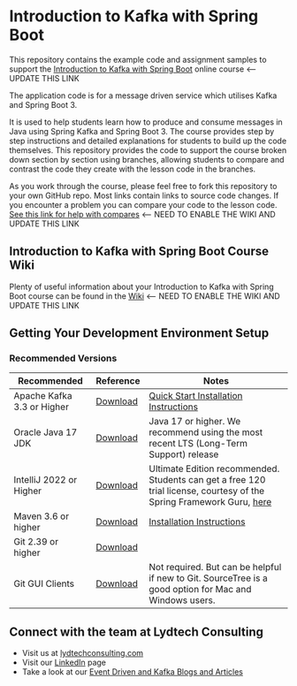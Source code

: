 # Introduction to Kafka with Spring Boot

This repository contains the example code and assignment samples to support the [Introduction to Kafka with Spring Boot](https://www.lydtechconsulting.com/) online course <-- UPDATE THIS LINK 

The application code is for a message driven service which utilises Kafka and Spring Boot 3.

It is used to help students learn how to produce and consume messages in Java using Spring Kafka and Spring Boot 3. 
The course provides step by step instructions and detailed explanations for students to build up the code themselves. 
This repository provides the code to support the course broken down section by section using branches, allowing students to 
compare and contrast the code they create with the lesson code in the branches.

As you work through the course, please feel free to fork this repository to your own GitHub repo. Most links contain links
to source code changes. If you encounter a problem you can compare your code to the lesson code. [See this link for help with compares](https://github.com/lydtechconsulting/introduction-to-kafka-with-sprin/wiki#getting-an-error-but-cannot-find-what-is-different-from-lesson-source-code)  <-- NEED TO ENABLE THE WIKI AND UPDATE THIS LINK

## Introduction to Kafka with Spring Boot Course Wiki
Plenty of useful information about your Introduction to Kafka with Spring Boot course can be found in the [Wiki](https://github.com/lydtechconsulting/introduction-to-kafka-with-spring/wiki) <-- NEED TO ENABLE THE WIKI AND UPDATE THIS LINK


## Getting Your Development Environment Setup
### Recommended Versions
| Recommended                | Reference                                                             | Notes                                                                                                                                                                                                                                                          |
|----------------------------|-----------------------------------------------------------------------|----------------------------------------------------------------------------------------------------------------------------------------------------------------------------------------------------------------------------------------------------------------|
| Apache Kafka 3.3 or Higher | [Download](https://kafka.apache.org/downloads)                        | [Quick Start Installation Instructions](https://kafka.apache.org/quickstart)                                                                                                                                                                                   |
| Oracle Java 17 JDK         | [Download](https://www.oracle.com/java/technologies/downloads/#java17) | Java 17 or higher. We recommend using the most recent LTS (Long-Term Support) release                                                                                                                                                                          |
| IntelliJ 2022 or Higher    | [Download](https://www.jetbrains.com/idea/download/)                  | Ultimate Edition recommended. Students can get a free 120 trial license, courtesy of the Spring Framework Guru, [here](https://github.com/springframeworkguru/spring5webapp/wiki/Which-IDE-to-Use%3F#how-do-i-get-the-free-120-day-trial-to-intellij-ultimate) |
| Maven 3.6 or higher        | [Download](https://maven.apache.org/download.cgi)                     | [Installation Instructions](https://maven.apache.org/install.html)                                                                                                                                                                                             |                                                                                                                 | **Note:** Use Version 5 or higher if using Java 11                                                                                                                                                                     |
| Git 2.39 or higher         | [Download](https://git-scm.com/downloads)                             |                                                                                                                                                                                                                                                                | 
| Git GUI Clients            | [Download](https://git-scm.com/downloads/guis)                        | Not required. But can be helpful if new to Git. SourceTree is a good option for Mac and Windows users.                                                                                                                                                         |

## Connect with the team at Lydtech Consulting
* Visit us at [lydtechconsulting.com](https://www.lydtechconsulting.com/)
* Visit our [LinkedIn](https://www.linkedin.com/company/lydtech-consulting) page
* Take a look at our [Event Driven and Kafka Blogs and Articles](https://www.lydtechconsulting.com/blog.html)

